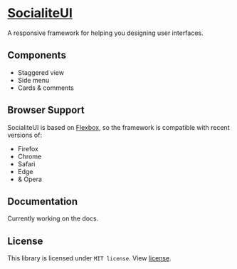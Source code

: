 # [SocialiteUI](https://socialiteui.com)

A responsive framework for helping you designing user interfaces.

## Components

* Staggered view
* Side menu
* Cards & comments

## Browser Support

SocialiteUI is based on [Flexbox](https://developer.mozilla.org/en-US/docs/Web/CSS/CSS_Flexible_Box_Layout/Using_CSS_flexible_boxes), so the framework is compatible with recent versions of:

* Firefox
* Chrome
* Safari
* Edge
* & Opera

## Documentation

Currently working on the docs.

## License
This library is licensed under `MIT license`. View [license](LICENSE).